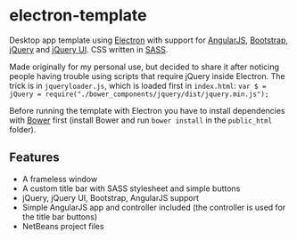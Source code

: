 # electron-template

Desktop app template using [Electron](https://github.com/atom/electron) with support for [AngularJS](https://github.com/angular/angular.js), [Bootstrap](https://github.com/twbs/bootstrap), [jQuery](https://github.com/jquery/jquery) and [jQuery UI](https://github.com/jquery/jquery-ui). CSS written in [SASS](https://github.com/sass/sass).

Made originally for my personal use, but decided to share it after noticing people having trouble using scripts that require jQuery inside Electron. The trick is in `jqueryloader.js`, which is loaded first in `index.html`:
```var $ = jQuery = require("./bower_components/jquery/dist/jquery.min.js");```

Before running the template with Electron you have to install dependencies with [Bower](https://github.com/bower/bower) first (install Bower and run `bower install` in the `public_html` folder).

## Features
* A frameless window
* A custom title bar with SASS stylesheet and simple buttons
* jQuery, jQuery UI, Bootstrap, AngularJS support
* Simple AngularJS app and controller included (the controller is used for the title bar buttons)
* NetBeans project files
